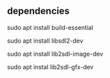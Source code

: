 ## dependencies

sudo apt install build-essential

sudo apt install libsdl2-dev

sudo apt install lib2sdl-image-dev

sudo apt instal lib2sdl-gfx-dev